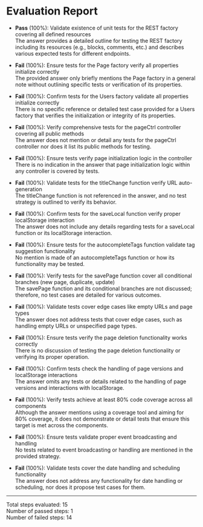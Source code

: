 # Evaluation Report

- **Pass** (100%): Validate existence of unit tests for the REST factory covering all defined resources  
  The answer provides a detailed outline for testing the REST factory including its resources (e.g., blocks, comments, etc.) and describes various expected tests for different endpoints.

- **Fail** (100%): Ensure tests for the Page factory verify all properties initialize correctly  
  The provided answer only briefly mentions the Page factory in a general note without outlining specific tests or verification of its properties.

- **Fail** (100%): Confirm tests for the Users factory validate all properties initialize correctly  
  There is no specific reference or detailed test case provided for a Users factory that verifies the initialization or integrity of its properties.

- **Fail** (100%): Verify comprehensive tests for the pageCtrl controller covering all public methods  
  The answer does not mention or detail any tests for the pageCtrl controller nor does it list its public methods for testing.

- **Fail** (100%): Ensure tests verify page initialization logic in the controller  
  There is no indication in the answer that page initialization logic within any controller is covered by tests.

- **Fail** (100%): Validate tests for the titleChange function verify URL auto-generation  
  The titleChange function is not referenced in the answer, and no test strategy is outlined to verify its behavior.

- **Fail** (100%): Confirm tests for the saveLocal function verify proper localStorage interaction  
  The answer does not include any details regarding tests for a saveLocal function or its localStorage interaction.

- **Fail** (100%): Ensure tests for the autocompleteTags function validate tag suggestion functionality  
  No mention is made of an autocompleteTags function or how its functionality may be tested.

- **Fail** (100%): Verify tests for the savePage function cover all conditional branches (new page, duplicate, update)  
  The savePage function and its conditional branches are not discussed; therefore, no test cases are detailed for various outcomes.

- **Fail** (100%): Validate tests cover edge cases like empty URLs and page types  
  The answer does not address tests that cover edge cases, such as handling empty URLs or unspecified page types.

- **Fail** (100%): Ensure tests verify the page deletion functionality works correctly  
  There is no discussion of testing the page deletion functionality or verifying its proper operation.

- **Fail** (100%): Confirm tests check the handling of page versions and localStorage interactions  
  The answer omits any tests or details related to the handling of page versions and interactions with localStorage.

- **Fail** (100%): Verify tests achieve at least 80% code coverage across all components  
  Although the answer mentions using a coverage tool and aiming for 80% coverage, it does not demonstrate or detail tests that ensure this target is met across the components.

- **Fail** (100%): Ensure tests validate proper event broadcasting and handling  
  No tests related to event broadcasting or handling are mentioned in the provided strategy.

- **Fail** (100%): Validate tests cover the date handling and scheduling functionality  
  The answer does not address any functionality for date handling or scheduling, nor does it propose test cases for them.

---

Total steps evaluated: 15  
Number of passed steps: 1  
Number of failed steps: 14